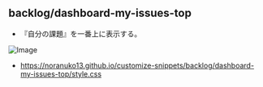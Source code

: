 ## backlog/dashboard-my-issues-top

- 『自分の課題』を一番上に表示する。

![Image](https://noranuko13.github.io/customize-snippets/backlog/dashboard-my-issues-top/image.png)

- <https://noranuko13.github.io/customize-snippets/backlog/dashboard-my-issues-top/style.css>

